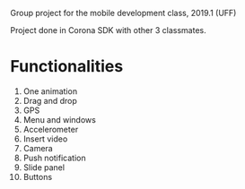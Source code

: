 Group project for the mobile development class, 2019.1 (UFF)

Project done in Corona SDK with other 3 classmates.

# Functionalities
1. One animation
2. Drag and drop
3. GPS  
4. Menu and windows
5. Accelerometer 
6. Insert video
7. Camera
8. Push notification
9. Slide panel  
10. Buttons
